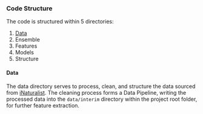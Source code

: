### Code Structure
The code is structured within 5 directories:
1. [Data](src/data.md)
2. Ensemble
3. Features
4. Models
5. Structure

#### Data
The data directory serves to process, clean, and structure the data sourced from [iNaturalist](https://www.inaturalist.org/). 
The cleaning process forms a Data Pipeline, writing the processed data into 
the `data/interim` directory within the project root folder, for further feature extraction.

